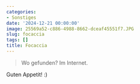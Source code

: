 ```yaml
---
categories:
- Sonstiges
date: '2024-12-21 00:00:00'
image: 25569a52-c886-4988-8662-dceaf45551f7.JPG
slug: focaccia
tags: []
title: Focaccia
---
```



> Wo gefunden? Im Internet.

Guten Appetit! :)